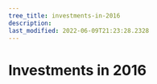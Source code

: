 ```yaml
---
tree_title: investments-in-2016
description: 
last_modified: 2022-06-09T21:23:28.2328
---
```


# Investments in 2016
